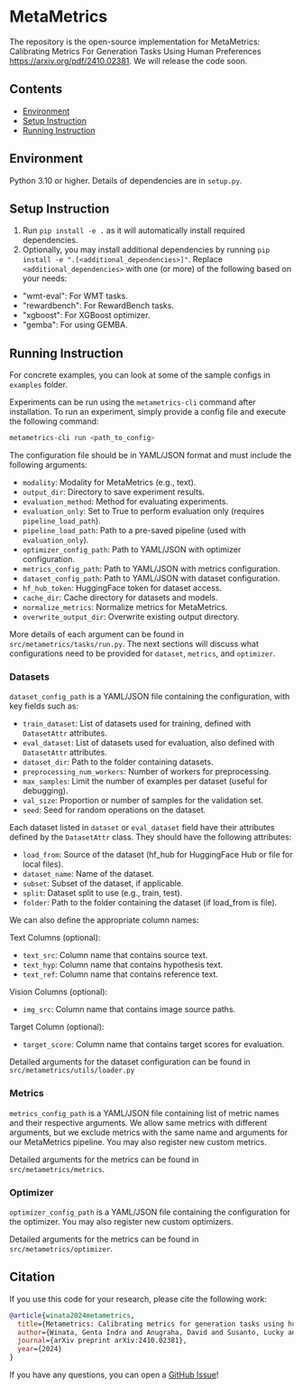 # MetaMetrics

The repository is the open-source implementation for MetaMetrics: Calibrating Metrics For Generation Tasks Using Human Preferences https://arxiv.org/pdf/2410.02381.
We will release the code soon.

## Contents

+ [Environment](#environment)
+ [Setup Instruction](#setup-instruction)
+ [Running Instruction](#running-instruction)

## Environment

Python 3.10 or higher. Details of dependencies are in `setup.py`.

## Setup Instruction

1. Run `pip install -e .` as it will automatically install required dependencies.
2. Optionally, you may install additional dependencies by running `pip install -e ".[<additional_dependencies>]"`.
Replace `<additional_dependencies>` with one (or more) of the following based on your needs:
- "wmt-eval": For WMT tasks.
- "rewardbench": For RewardBench tasks.
- "xgboost": For XGBoost optimizer.
- "gemba": For using GEMBA.

## Running Instruction

For concrete examples, you can look at some of the sample configs in `examples` folder.

Experiments can be run using the `metametrics-cli` command after installation. To run an experiment, simply provide a config file and execute the following command:

```bash
metametrics-cli run <path_to_config>
```

The configuration file should be in YAML/JSON format and must include the following arguments:

- `modality`: Modality for MetaMetrics (e.g., text).
- `output_dir`: Directory to save experiment results.
- `evaluation_method`: Method for evaluating experiments.
- `evaluation_only`: Set to True to perform evaluation only (requires `pipeline_load_path`).
- `pipeline_load_path`: Path to a pre-saved pipeline (used with `evaluation_only`).
- `optimizer_config_path`: Path to YAML/JSON with optimizer configuration.
- `metrics_config_path`: Path to YAML/JSON with metrics configuration.
- `dataset_config_path`: Path to YAML/JSON with dataset configuration.
- `hf_hub_token`: HuggingFace token for dataset access.
- `cache_dir`: Cache directory for datasets and models.
- `normalize_metrics`: Normalize metrics for MetaMetrics.
- `overwrite_output_dir`: Overwrite existing output directory.

More details of each argument can be found in `src/metametrics/tasks/run.py`. The next sections will discuss what configurations need to be provided for `dataset`, `metrics`, and `optimizer`.

### Datasets

`dataset_config_path` is a YAML/JSON file containing the configuration, with key fields such as:

- `train_dataset`: List of datasets used for training, defined with `DatasetAttr` attributes.
- `eval_dataset`: List of datasets used for evaluation, also defined with `DatasetAttr` attributes.
- `dataset_dir`: Path to the folder containing datasets.
- `preprocessing_num_workers`: Number of workers for preprocessing.
- `max_samples`: Limit the number of examples per dataset (useful for debugging).
- `val_size`: Proportion or number of samples for the validation set.
- `seed`: Seed for random operations on the dataset.

Each dataset listed in `dataset` or `eval_dataset` field have their attributes defined by the `DatasetAttr` class. They should have the following attributes:

- `load_from`: Source of the dataset (hf_hub for HuggingFace Hub or file for local files).
- `dataset_name`: Name of the dataset.
- `subset`: Subset of the dataset, if applicable.
- `split`: Dataset split to use (e.g., train, test).
- `folder`: Path to the folder containing the dataset (if load_from is file).

We can also define the appropriate column names:

Text Columns (optional):
- `text_src`: Column name that contains source text.
- `text_hyp`: Column name that contains hypothesis text.
- `text_ref`: Column name that contains reference text.

Vision Columns (optional):
- `img_src`: Column name that contains image source paths.

Target Column (optional):
- `target_score`: Column name that contains target scores for evaluation.

Detailed arguments for the dataset configuration can be found in `src/metametrics/utils/loader.py`

### Metrics

`metrics_config_path` is a YAML/JSON file containing list of metric names and their respective arguments. We allow same metrics with different arguments, but we exclude metrics with the same name and arguments for our MetaMetrics pipeline. You may also register new custom metrics.

Detailed arguments for the metrics can be found in `src/metametrics/metrics`.

### Optimizer

`optimizer_config_path` is a YAML/JSON file containing the configuration for the optimizer. You may also register new custom optimizers.

Detailed arguments for the metrics can be found in `src/metametrics/optimizer`.

## Citation

If you use this code for your research, please cite the following work:

```bibtex
@article{winata2024metametrics,
  title={Metametrics: Calibrating metrics for generation tasks using human preferences},
  author={Winata, Genta Indra and Anugraha, David and Susanto, Lucky and Kuwanto, Garry and Wijaya, Derry Tanti},
  journal={arXiv preprint arXiv:2410.02381},
  year={2024}
}
```

If you have any questions, you can open a [GitHub Issue](https://github.com/meta-metrics/metametrics/issues)!
